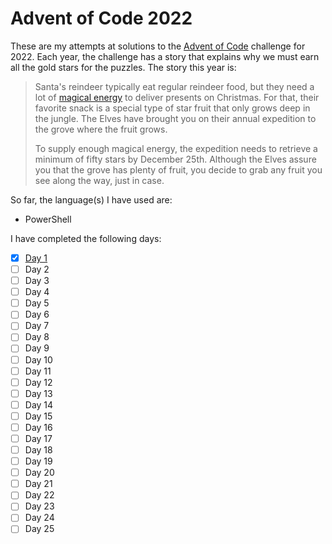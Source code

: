 # Advent of Code 2022

These are my attempts at solutions to the [Advent of Code](https://adventofcode.com/2022) challenge for 2022. Each year, the challenge has a story that explains why we must earn all the gold stars for the puzzles. The story this year is:

> Santa's reindeer typically eat regular reindeer food, but they need a lot of [magical energy](https://adventofcode.com/2018/day/25) to deliver presents on Christmas. For that, their favorite snack is a special type of star fruit that only grows deep in the jungle. The Elves have brought you on their annual expedition to the grove where the fruit grows.
>
> To supply enough magical energy, the expedition needs to retrieve a minimum of fifty stars by December 25th. Although the Elves assure you that the grove has plenty of fruit, you decide to grab any fruit you see along the way, just in case.

So far, the language\(s\) I have used are:

- PowerShell

I have completed the following days:

- [x] [Day 1](https://github.com/jtrucken/advent-of-code/tree/main/2022/day-1)
- [ ] Day 2
- [ ] Day 3
- [ ] Day 4
- [ ] Day 5
- [ ] Day 6
- [ ] Day 7
- [ ] Day 8
- [ ] Day 9
- [ ] Day 10
- [ ] Day 11
- [ ] Day 12
- [ ] Day 13
- [ ] Day 14
- [ ] Day 15
- [ ] Day 16
- [ ] Day 17
- [ ] Day 18
- [ ] Day 19
- [ ] Day 20
- [ ] Day 21
- [ ] Day 22
- [ ] Day 23
- [ ] Day 24
- [ ] Day 25
